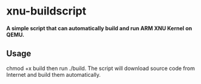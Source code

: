 # xnu-buildscript
#### A simple script that can automatically build and run ARM XNU Kernel on QEMU.

## Usage 
chmod +x build then run ./build. The script will download source code from Internet and build them automatically.
